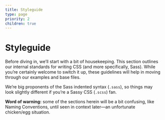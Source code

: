 ```yaml
---
title: Styleguide
type: page
priority: 2
children: true
---
```


Styleguide
==========

Before diving in, we’ll start with a bit of housekeeping. This section outlines our internal standards for writing CSS (and more specifically, Sass). While you’re certainly welcome to switch it up, these guidelines will help in moving through our examples and base files.

We’re big proponents of the Sass indented syntax (`.sass`), so things may look slightly different if you’re a Sassy CSS (`.scss`) fan.

**Word of warning:** some of the sections herein will be a bit confusing, like Naming Conventions, until seen in context later—an unfortunate chicken/egg situation.
